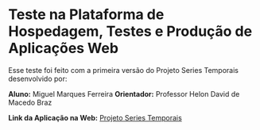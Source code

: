 # **Teste na Plataforma de Hospedagem, Testes e Produção de Aplicações Web**

Esse teste foi feito com a primeira versão do Projeto Series Temporais desenvolvido por:

**Aluno:** Miguel Marques Ferreira
**Orientador:** Professor Helon David de Macedo Braz

**Link da Aplicação na Web:** [Projeto Series Temporais](https://pstemporais.herokuapp.com/apps/v01/dashboard)